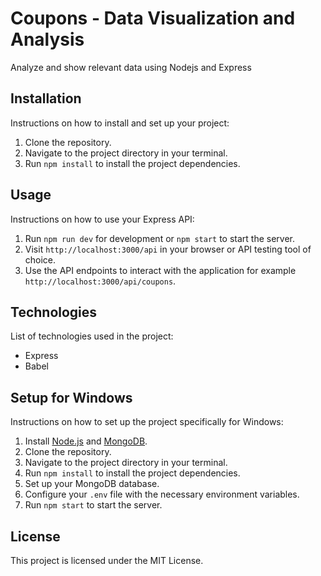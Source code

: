# Coupons - Data Visualization and Analysis
Analyze and show relevant data using Nodejs and Express 

## Installation

Instructions on how to install and set up your project:

1. Clone the repository.
2. Navigate to the project directory in your terminal.
3. Run `npm install` to install the project dependencies.

## Usage

Instructions on how to use your Express API:

1. Run `npm run dev` for development or `npm start` to start the server.
2. Visit `http://localhost:3000/api` in your browser or API testing tool of choice.
3. Use the API endpoints to interact with the application for example `http://localhost:3000/api/coupons`.

## Technologies

List of technologies used in the project:

- Express
- Babel
## Setup for Windows

Instructions on how to set up the project specifically for Windows:

1. Install [Node.js](https://nodejs.org/en/download/) and [MongoDB](https://www.mongodb.com/try/download/community).
2. Clone the repository.
3. Navigate to the project directory in your terminal.
4. Run `npm install` to install the project dependencies.
5. Set up your MongoDB database.
6. Configure your `.env` file with the necessary environment variables.
7. Run `npm start` to start the server.

## License

This project is licensed under the MIT License.
